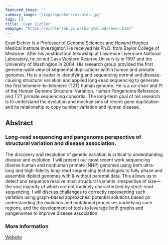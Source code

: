```yaml
---
featured_image: ""
summary_image: "/imgs/speakers/eichler.jpg"
tags: []
title: 'Evan Eichler'
webpage: "https://eichlerlab.gs.washington.edu/evan.html"
---
```


Evan Eichler is a Professor of Genome Sciences and Howard Hughes Medical Institute Investigator. He received his Ph.D. from Baylor College of Medicine. After his postdoctoral fellowship at Lawrence Livermore National Laboratory, he joined Case Western Reserve University in 1997 and the University of Washington in 2004. His research group provided the first genome-wide view of segmental duplications within human and primate genomes. He is a leader in identifying and sequencing normal and disease-causing structural variation and applied long-read sequencing to generate the first telomere-to-telomere (T2T) human genome. He is a co-chair and PI of the Human Genome Structural Variation, Human Pangenome Reference, and T2T primate sequencing consortia. The long-term goal of his research is to understand the evolution and mechanisms of recent gene duplication and its relationship to copy number variation and human disease.

## Abstract
### Long-read sequencing and pangenome perspective of structural variation and disease association. 

The discovery and resolution of genetic variation is critical to understanding disease and evolution. I will present our most recent work sequencing diverse human and nonhuman primate (NHP) genomes using both ultra-long and high-fidelity long-read sequencing technologies to fully phase and assemble diploid genomes with & without parental data. This allows us to detect and sequence resolve most structural variants irrespective of size—the vast majority of which are not routinely characterized by short-read sequencing.  I will discuss challenges to correctly representing such variation using graph-based approaches, potential solutions based on understanding the evolution and mutational processes underlying such regions, and the development of tools to leverage both graphs and pangenomes to improve disease association.  


### More information
[Website](https://eichlerlab.gs.washington.edu/evan.html)
